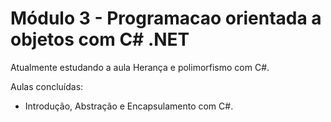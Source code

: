 # Módulo 3 - Programacao orientada a objetos com C# .NET

Atualmente estudando a aula Herança e polimorfismo com C#.

Aulas concluídas:

- Introdução, Abstração e Encapsulamento com C#.
